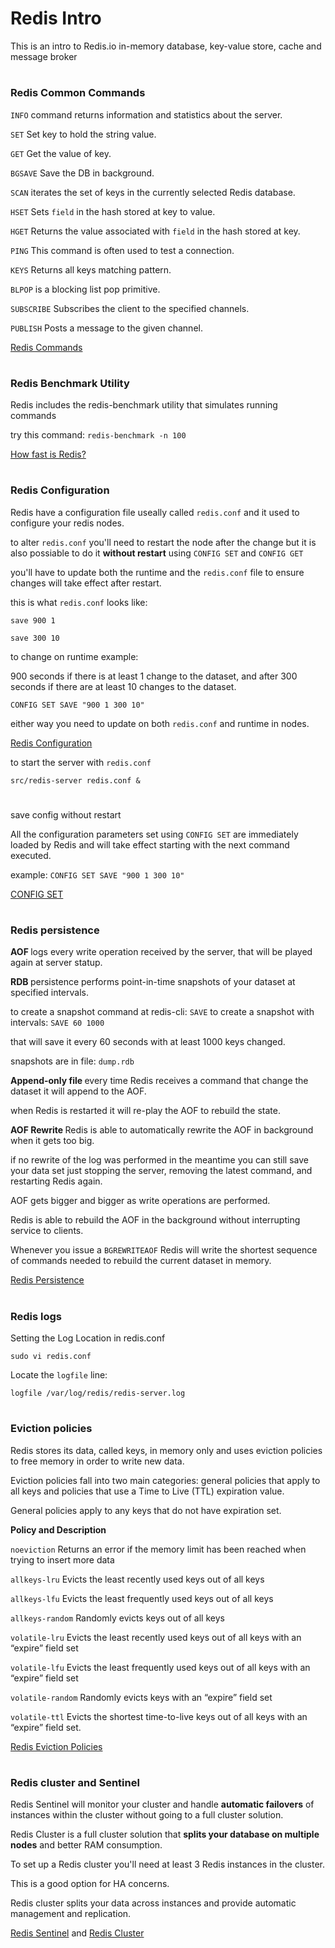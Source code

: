 # Redis Intro
This is an intro to Redis.io in-memory database, key-value store, cache and message broker
#

### Redis Common Commands
`INFO` command returns information and statistics about the server.

`SET` Set key to hold the string value.

`GET` Get the value of key.

`BGSAVE` Save the DB in background.

`SCAN` iterates the set of keys in the currently selected Redis database.

`HSET` Sets `field` in the hash stored at key to value.

`HGET` Returns the value associated with `field` in the hash stored at key.

`PING` This command is often used to test a connection.

`KEYS` Returns all keys matching pattern.

`BLPOP` is a blocking list pop primitive.

`SUBSCRIBE` Subscribes the client to the specified channels.

`PUBLISH` Posts a message to the given channel.


<a href="https://redis.io/commands">Redis Commands</a> 

#

### Redis Benchmark Utility
Redis includes the redis-benchmark utility that simulates running commands

try this command: `redis-benchmark -n 100`


<a href="https://redis.io/topics/benchmarks#how-fast-is-redis">How fast is Redis?</a> 

#

### Redis Configuration
Redis have a configuration file useally called `redis.conf` and it used to configure your redis nodes.

to alter `redis.conf` you'll need to restart the node after the change but it is also possiable to do it <strong>without restart</strong> using `CONFIG SET` and `CONFIG GET`

you'll have to update both the runtime and the `redis.conf` file to ensure changes will take effect after restart.

this is what `redis.conf` looks like:

`save 900 1`

`save 300 10`

to change on runtime example:

900 seconds if there is at least 1 change to the dataset, and after 300 seconds if there are at least 10 changes to the dataset.

`CONFIG SET SAVE "900 1 300 10"`

either way you need to update on both `redis.conf` and runtime in nodes.


<a href="https://redis.io/topics/config">Redis Configuration</a> 

to start the server with `redis.conf`

`src/redis-server redis.conf &`

#

save config without restart

All the configuration parameters set using `CONFIG SET` are immediately loaded by Redis and will take effect starting with the next command executed.

example: `CONFIG SET SAVE "900 1 300 10" `

<a href="https://redis.io/commands/config-set">CONFIG SET</a>

#

### Redis persistence
<strong>AOF </strong>logs every write operation received by the server, that will be played again at server statup.

<strong>RDB </strong>persistence performs point-in-time snapshots of your dataset at specified intervals.

to create a snapshot command at redis-cli: `SAVE`
to create a snapshot with intervals: `SAVE 60 1000`

that will save it every 60 seconds with at least 1000 keys changed.

snapshots are in file: `dump.rdb`

<strong>Append-only file </strong>every time Redis receives a command that change the dataset it will append to the AOF.

when Redis is restarted it will re-play the AOF to rebuild the state.

<strong>AOF Rewrite </strong>Redis is able to automatically rewrite the AOF in background when it gets too big.

if no rewrite of the log was performed in the meantime you can still save your data set just stopping the server, removing the latest command, and restarting Redis again.

AOF gets bigger and bigger as write operations are performed.

Redis is able to rebuild the AOF in the background without interrupting service to clients.

Whenever you issue a `BGREWRITEAOF` Redis will write the shortest sequence of commands needed to rebuild the current dataset in memory.


<a href="https://redis.io/topics/persistence">Redis Persistence</a>

#

### Redis logs

Setting the Log Location in redis.conf

`sudo vi redis.conf`

Locate the `logfile` line:

`logfile /var/log/redis/redis-server.log`

#

### Eviction policies
Redis stores its data, called keys, in memory only and uses eviction policies to free memory in order to write new data.

Eviction policies fall into two main categories: general policies that apply to all keys and policies that use a Time to Live (TTL) expiration value.

General policies apply to any keys that do not have expiration set.

**Policy and Description**

`noeviction` Returns an error if the memory limit has been reached when trying to insert more data

`allkeys-lru` Evicts the least recently used keys out of all keys

`allkeys-lfu` Evicts the least frequently used keys out of all keys

`allkeys-random` Randomly evicts keys out of all keys

`volatile-lru` Evicts the least recently used keys out of all keys with an “expire” field set

`volatile-lfu` Evicts the least frequently used keys out of all keys with an “expire” field set

`volatile-random` Randomly evicts keys with an “expire” field set

`volatile-ttl` Evicts the shortest time-to-live keys out of all keys with an “expire” field set.


<a href="https://www.digitalocean.com/docs/databases/redis/how-to/choose-eviction-policies/">Redis Eviction Policies</a> 

#

### Redis cluster and Sentinel
Redis Sentinel will monitor your cluster and handle <strong>automatic failovers</strong> of instances within the cluster without going to a full cluster solution.

Redis Cluster is a full cluster solution that <strong>splits your database on multiple nodes</strong> and better RAM consumption.

To set up a Redis cluster you'll need at least 3 Redis instances in the cluster.

This is a good option for HA concerns.

Redis cluster splits your data across instances and provide automatic management and replication.


<a href="https://redis.io/topics/sentinel">Redis Sentinel</a> and <a href="https://docs.redislabs.com/latest/rs/administering/new-cluster-setup/">Redis Cluster</a>

